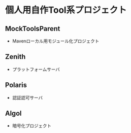 # 個人用自作Tool系プロジェクト
## MockToolsParent
  - Mavenローカル用モジュール化プロジェクト
## Zenith
  - プラットフォームサーバ
## Polaris
  - 認証認可サーバ
## Algol
  - 暗号化プロジェクト
